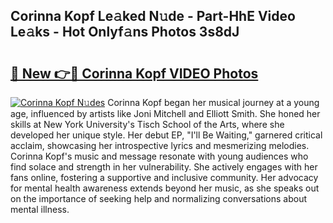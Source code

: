 ## Corinna Kopf Le𝚊ked N𝚞de - Part-HhE Video Le𝚊ks - Hot Onlyf𝚊ns Photos 3s8dJ

# <h2><a href="http://ab54934.deff.icu/?id=Corinna+Kopf">🔗 New 👉🔴 Corinna Kopf VIDEO Photos</a></h2>

[![Corinna Kopf N𝚞des](https://i.imgur.com/rIISA9y.gif)](http://ab54934.deff.icu/?id=Corinna+Kopf)
Corinna Kopf began her musical journey at a young age, influenced by artists like Joni Mitchell and Elliott Smith. She honed her skills at New York University's Tisch School of the Arts, where she developed her unique style. Her debut EP, "I'll Be Waiting," garnered critical acclaim, showcasing her introspective lyrics and mesmerizing melodies. Corinna Kopf's music and message resonate with young audiences who find solace and strength in her vulnerability. She actively engages with her fans online, fostering a supportive and inclusive community. Her advocacy for mental health awareness extends beyond her music, as she speaks out on the importance of seeking help and normalizing conversations about mental illness.
